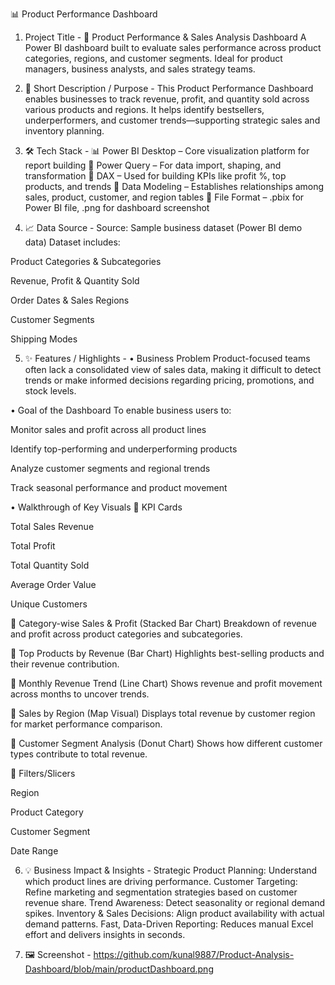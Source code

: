 📊 Product Performance Dashboard
1. Project Title -
🧾 Product Performance & Sales Analysis Dashboard
A Power BI dashboard built to evaluate sales performance across product categories, regions, and customer segments. Ideal for product managers, business analysts, and sales strategy teams.

2. 📌 Short Description / Purpose -
This Product Performance Dashboard enables businesses to track revenue, profit, and quantity sold across various products and regions. It helps identify bestsellers, underperformers, and customer trends—supporting strategic sales and inventory planning.

3. 🛠️ Tech Stack -
📊 Power BI Desktop – Core visualization platform for report building
📂 Power Query – For data import, shaping, and transformation
🧠 DAX – Used for building KPIs like profit %, top products, and trends
🧱 Data Modeling – Establishes relationships among sales, product, customer, and region tables
📁 File Format – .pbix for Power BI file, .png for dashboard screenshot

4. 📈 Data Source -
Source: Sample business dataset (Power BI demo data)
Dataset includes:

Product Categories & Subcategories

Revenue, Profit & Quantity Sold

Order Dates & Sales Regions

Customer Segments

Shipping Modes

5. ✨ Features / Highlights -
• Business Problem
Product-focused teams often lack a consolidated view of sales data, making it difficult to detect trends or make informed decisions regarding pricing, promotions, and stock levels.

• Goal of the Dashboard
To enable business users to:

Monitor sales and profit across all product lines

Identify top-performing and underperforming products

Analyze customer segments and regional trends

Track seasonal performance and product movement

• Walkthrough of Key Visuals
🔹 KPI Cards

Total Sales Revenue

Total Profit

Total Quantity Sold

Average Order Value

Unique Customers

🔹 Category-wise Sales & Profit (Stacked Bar Chart)
Breakdown of revenue and profit across product categories and subcategories.

🔹 Top Products by Revenue (Bar Chart)
Highlights best-selling products and their revenue contribution.

🔹 Monthly Revenue Trend (Line Chart)
Shows revenue and profit movement across months to uncover trends.

🔹 Sales by Region (Map Visual)
Displays total revenue by customer region for market performance comparison.

🔹 Customer Segment Analysis (Donut Chart)
Shows how different customer types contribute to total revenue.

🔹 Filters/Slicers

Region

Product Category

Customer Segment

Date Range

6. 💡 Business Impact & Insights -
Strategic Product Planning: Understand which product lines are driving performance.
Customer Targeting: Refine marketing and segmentation strategies based on customer revenue share.
Trend Awareness: Detect seasonality or regional demand spikes.
Inventory & Sales Decisions: Align product availability with actual demand patterns.
Fast, Data-Driven Reporting: Reduces manual Excel effort and delivers insights in seconds.

7. 🖼️ Screenshot - https://github.com/kunal9887/Product-Analysis-Dashboard/blob/main/productDashboard.png
